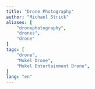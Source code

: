 ```yaml
---
title: "Drone Photography"
author: "Michael Strick"
aliases: [
    "dronephotography", 
    "drones", 
    "drone"
]
tags: [
    "drone",
    "Mokel Drone",
    "Mokel Entertainment Drone",
]
lang: "en"
---
```

